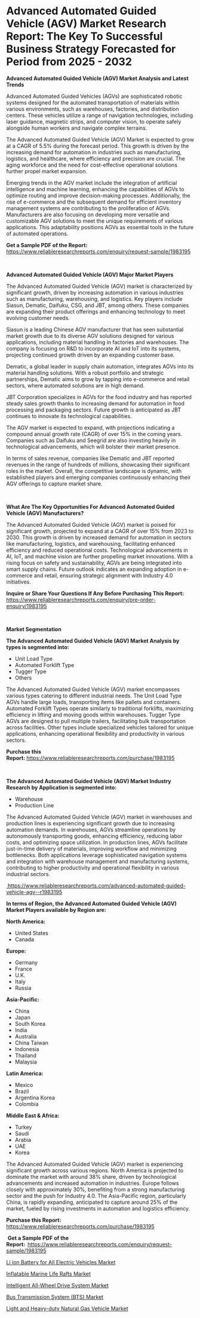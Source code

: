 <p><h1>Advanced Automated Guided Vehicle (AGV) Market Research Report: The Key To Successful Business Strategy Forecasted for Period from 2025 - 2032</h1></p><p><strong>Advanced Automated Guided Vehicle (AGV) Market Analysis and Latest Trends</strong></p>
<p><p>Advanced Automated Guided Vehicles (AGVs) are sophisticated robotic systems designed for the automated transportation of materials within various environments, such as warehouses, factories, and distribution centers. These vehicles utilize a range of navigation technologies, including laser guidance, magnetic strips, and computer vision, to operate safely alongside human workers and navigate complex terrains.</p><p>The Advanced Automated Guided Vehicle (AGV) Market is expected to grow at a CAGR of 5.5% during the forecast period. This growth is driven by the increasing demand for automation in industries such as manufacturing, logistics, and healthcare, where efficiency and precision are crucial. The aging workforce and the need for cost-effective operational solutions further propel market expansion.</p><p>Emerging trends in the AGV market include the integration of artificial intelligence and machine learning, enhancing the capabilities of AGVs to optimize routing and improve decision-making processes. Additionally, the rise of e-commerce and the subsequent demand for efficient inventory management systems are contributing to the proliferation of AGVs. Manufacturers are also focusing on developing more versatile and customizable AGV solutions to meet the unique requirements of various applications. This adaptability positions AGVs as essential tools in the future of automated operations.</p></p>
<p><strong>Get a Sample PDF of the Report:&nbsp;</strong> <a href="https://www.reliableresearchreports.com/enquiry/request-sample/1983195?utm_campaign=102&utm_medium=2&utm_source=Github&utm_content=ia&utm_term=31032025&utm_id=advanced-automated-guided-vehicle-agv">https://www.reliableresearchreports.com/enquiry/request-sample/1983195</a></p>
<p>&nbsp;</p>
<p><strong>Advanced Automated Guided Vehicle (AGV) Major Market Players</strong></p>
<p><p>The Advanced Automated Guided Vehicle (AGV) market is characterized by significant growth, driven by increasing automation in various industries such as manufacturing, warehousing, and logistics. Key players include Siasun, Dematic, Daifuku, CSG, and JBT, among others. These companies are expanding their product offerings and enhancing technology to meet evolving customer needs.</p><p>Siasun is a leading Chinese AGV manufacturer that has seen substantial market growth due to its diverse AGV solutions designed for various applications, including material handling in factories and warehouses. The company is focusing on R&D to incorporate AI and IoT into its systems, projecting continued growth driven by an expanding customer base.</p><p>Dematic, a global leader in supply chain automation, integrates AGVs into its material handling solutions. With a robust portfolio and strategic partnerships, Dematic aims to grow by tapping into e-commerce and retail sectors, where automated solutions are in high demand.</p><p>JBT Corporation specializes in AGVs for the food industry and has reported steady sales growth thanks to increasing demand for automation in food processing and packaging sectors. Future growth is anticipated as JBT continues to innovate its technological capabilities.</p><p>The AGV market is expected to expand, with projections indicating a compound annual growth rate (CAGR) of over 15% in the coming years. Companies such as Daifuku and Seegrid are also investing heavily in technological advancements, which will bolster their market presence.</p><p>In terms of sales revenue, companies like Dematic and JBT reported revenues in the range of hundreds of millions, showcasing their significant roles in the market. Overall, the competitive landscape is dynamic, with established players and emerging companies continuously enhancing their AGV offerings to capture market share.</p></p>
<p>&nbsp;</p>
<p><strong>What Are The Key Opportunities For Advanced Automated Guided Vehicle (AGV) Manufacturers?</strong></p>
<p><p>The Advanced Automated Guided Vehicle (AGV) market is poised for significant growth, projected to expand at a CAGR of over 15% from 2023 to 2030. This growth is driven by increased demand for automation in sectors like manufacturing, logistics, and warehousing, facilitating enhanced efficiency and reduced operational costs. Technological advancements in AI, IoT, and machine vision are further propelling market innovations. With a rising focus on safety and sustainability, AGVs are being integrated into smart supply chains. Future outlook indicates an expanding adoption in e-commerce and retail, ensuring strategic alignment with Industry 4.0 initiatives.</p></p>
<p><strong>Inquire or Share Your Questions If Any Before Purchasing This Report:</strong> <a href="https://www.reliableresearchreports.com/enquiry/pre-order-enquiry/1983195?utm_campaign=102&utm_medium=2&utm_source=Github&utm_content=ia&utm_term=31032025&utm_id=advanced-automated-guided-vehicle-agv">https://www.reliableresearchreports.com/enquiry/pre-order-enquiry/1983195</a></p>
<p>&nbsp;</p>
<p><strong>Market Segmentation</strong></p>
<p><strong>The Advanced Automated Guided Vehicle (AGV) Market Analysis by types is segmented into:</strong></p>
<p><ul><li>Unit Load Type</li><li>Automated Forklift Type</li><li>Tugger Type</li><li>Others</li></ul></p>
<p><p>The Advanced Automated Guided Vehicle (AGV) market encompasses various types catering to different industrial needs. The Unit Load Type AGVs handle large loads, transporting items like pallets and containers. Automated Forklift Types operate similarly to traditional forklifts, maximizing efficiency in lifting and moving goods within warehouses. Tugger Type AGVs are designed to pull multiple trailers, facilitating bulk transportation across facilities. Other types include specialized vehicles tailored for unique applications, enhancing operational flexibility and productivity in various sectors.</p></p>
<p><strong>Purchase this Report:&nbsp;</strong><a href="https://www.reliableresearchreports.com/purchase/1983195?utm_campaign=102&utm_medium=2&utm_source=Github&utm_content=ia&utm_term=31032025&utm_id=advanced-automated-guided-vehicle-agv">https://www.reliableresearchreports.com/purchase/1983195</a></p>
<p>&nbsp;</p>
<p><strong>The Advanced Automated Guided Vehicle (AGV) Market Industry Research by Application is segmented into:</strong></p>
<p><ul><li>Warehouse</li><li>Production Line</li></ul></p>
<p><p>The Advanced Automated Guided Vehicle (AGV) market in warehouses and production lines is experiencing significant growth due to increasing automation demands. In warehouses, AGVs streamline operations by autonomously transporting goods, enhancing efficiency, reducing labor costs, and optimizing space utilization. In production lines, AGVs facilitate just-in-time delivery of materials, improving workflow and minimizing bottlenecks. Both applications leverage sophisticated navigation systems and integration with warehouse management and manufacturing systems, contributing to higher productivity and operational flexibility in various industrial sectors.</p></p>
<p><a href="https://www.reliableresearchreports.com/advanced-automated-guided-vehicle-agv--r1983195?utm_campaign=102&utm_medium=2&utm_source=Github&utm_content=ia&utm_term=31032025&utm_id=advanced-automated-guided-vehicle-agv">&nbsp;https://www.reliableresearchreports.com/advanced-automated-guided-vehicle-agv--r1983195</a></p>
<p><strong>In terms of Region, the Advanced Automated Guided Vehicle (AGV) Market Players available by Region are:</strong></p>
<p>
    <p> <strong> North America: </strong>
        <ul>
            <li>United States</li>
            <li>Canada</li>
        </ul>
        </p> 
    <p> <strong> Europe: </strong>
        <ul>
            <li>Germany</li>
            <li>France</li>
            <li>U.K.</li>
            <li>Italy</li>
            <li>Russia</li>
        </ul>
        </p> 
    <p> <strong> Asia-Pacific: </strong>
        <ul>
            <li>China</li>
            <li>Japan</li>
            <li>South Korea</li>
            <li>India</li>
            <li>Australia</li>
            <li>China Taiwan</li>
            <li>Indonesia</li>
            <li>Thailand</li>
            <li>Malaysia</li>
        </ul>
        </p> 
    <p> <strong> Latin America: </strong>
        <ul>
            <li>Mexico</li>
            <li>Brazil</li>
            <li>Argentina Korea</li>
            <li>Colombia</li>
        </ul>
        </p> 
    <p> <strong> Middle East & Africa: </strong>
        <ul>
            <li>Turkey</li>
            <li>Saudi</li>
            <li>Arabia</li>
            <li>UAE</li>
            <li>Korea</li>
        </ul>
    </p>
    </p>
<p><p>The Advanced Automated Guided Vehicle (AGV) market is experiencing significant growth across various regions. North America is projected to dominate the market with around 38% share, driven by technological advancements and increased automation in industries. Europe follows closely with approximately 30%, benefiting from a strong manufacturing sector and the push for Industry 4.0. The Asia-Pacific region, particularly China, is rapidly expanding, anticipated to capture around 25% of the market, fueled by rising investments in automation and logistics efficiency.</p></p>
<p><strong>Purchase this Report: </strong><a href="https://www.reliableresearchreports.com/purchase/1983195?utm_campaign=102&utm_medium=2&utm_source=Github&utm_content=ia&utm_term=31032025&utm_id=advanced-automated-guided-vehicle-agv">https://www.reliableresearchreports.com/purchase/1983195</a></p>
<p>&nbsp;<strong>Get a Sample PDF of the Report:&nbsp;&nbsp;</strong><a href="https://www.reliableresearchreports.com/enquiry/request-sample/1983195?utm_campaign=102&utm_medium=2&utm_source=Github&utm_content=ia&utm_term=31032025&utm_id=advanced-automated-guided-vehicle-agv">https://www.reliableresearchreports.com/enquiry/request-sample/1983195</a></p>
<p><strong></strong></p>
<p><p><a href="https://github.com/gasikcalbos8/Market-Research-Report-List-1/blob/main/li-ion-battery-for-all-electric-vehicles-market.md?utm_campaign=102&utm_medium=2&utm_source=Github&utm_content=ia&utm_term=31032025&utm_id=advanced-automated-guided-vehicle-agv">Li ion Battery for All Electric Vehicles Market</a></p><p><a href="https://github.com/ubavicachida/Market-Research-Report-List-1/blob/main/inflatable-marine-life-rafts-market.md?utm_campaign=102&utm_medium=2&utm_source=Github&utm_content=ia&utm_term=31032025&utm_id=advanced-automated-guided-vehicle-agv">Inflatable Marine Life Rafts Market</a></p><p><a href="https://github.com/vaduzunny/Market-Research-Report-List-1/blob/main/intelligent-all-wheel-drive-system-market.md?utm_campaign=102&utm_medium=2&utm_source=Github&utm_content=ia&utm_term=31032025&utm_id=advanced-automated-guided-vehicle-agv">Intelligent All-Wheel Drive System Market</a></p><p><a href="https://github.com/dayaanapis5/Market-Research-Report-List-1/blob/main/bus-transmission-system-bts-market.md?utm_campaign=102&utm_medium=2&utm_source=Github&utm_content=ia&utm_term=31032025&utm_id=advanced-automated-guided-vehicle-agv">Bus Transmission System (BTS) Market</a></p><p><a href="https://github.com/dringmurza6r/Market-Research-Report-List-1/blob/main/light-and-heavy-duty-natural-gas-vehicle-market.md?utm_campaign=102&utm_medium=2&utm_source=Github&utm_content=ia&utm_term=31032025&utm_id=advanced-automated-guided-vehicle-agv">Light and Heavy-duty Natural Gas Vehicle Market</a></p></p>